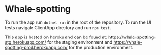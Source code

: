 # Whale-spotting

To run the app run `dotnet run` in the root of the repository.
To run the UI tests navigate ClientApp directory and run `npm test`.

This app is hosted on heroku and can be found at: https://whale-spotting-stg.herokuapp.com/ for the staging environment and https://whale-spotting-prod.herokuapp.com/ for the production environment.
